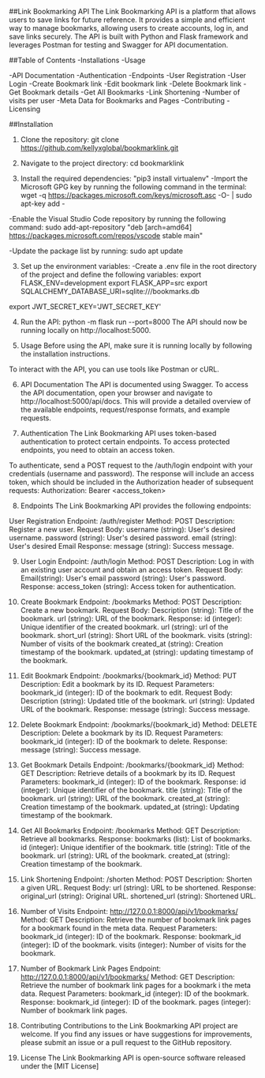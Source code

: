##Link Bookmarking API
The Link Bookmarking API is a platform that allows users to save links for future reference. It provides a simple and efficient way to manage bookmarks, allowing users to create accounts, log in, and save links securely. The API is built with Python and Flask framework and leverages Postman for testing and Swagger for API documentation.

##Table of Contents
-Installations
-Usage

-API Documentation
-Authentication
-Endpoints
    -User Registration
    -User Login
    -Create Bookmark link
    -Edit bookmark link
    -Delete Bookmark link
    -Get Bookmark details
    -Get All Bookmarks
    -Link Shortening
    -Number of visits per user
    -Meta Data for Bookmarks and Pages
-Contributing
-Licensing

##Installation
1. Clone the repository:
git clone https://github.com/kellyxglobal/bookmarklink.git

2. Navigate to the project directory:
cd bookmarklink

2. Install the required dependencies:
"pip3 install virtualenv"
-Import the Microsoft GPG key by running the following command in the terminal:
wget -q https://packages.microsoft.com/keys/microsoft.asc -O- | sudo apt-key add -

-Enable the Visual Studio Code repository by running the following command:
sudo add-apt-repository "deb [arch=amd64] https://packages.microsoft.com/repos/vscode stable main"

-Update the package list by running:
sudo apt update

3. Set up the environment variables:
-Create a .env file in the root directory of the project and define the following variables:
export FLASK_ENV=development
export FLASK_APP=src
export SQLALCHEMY_DATABASE_URI=sqlite:///bookmarks.db 

export JWT_SECRET_KEY='JWT_SECRET_KEY'

4. Run the API:
python -m flask run --port=8000
The API should now be running locally on http://localhost:5000.

5. Usage
Before using the API, make sure it is running locally by following the installation instructions.

To interact with the API, you can use tools like Postman or cURL.

6. API Documentation
The API is documented using Swagger. To access the API documentation, open your browser and navigate to http://localhost:5000/api/docs. This will provide a detailed overview of the available endpoints, request/response formats, and example requests.

7. Authentication
The Link Bookmarking API uses token-based authentication to protect certain endpoints. To access protected endpoints, you need to obtain an access token.

To authenticate, send a POST request to the /auth/login endpoint with your credentials (username and password). The response will include an access token, which should be included in the Authorization header of subsequent requests:
Authorization: Bearer <access_token>

8. Endpoints
The Link Bookmarking API provides the following endpoints:

User Registration
Endpoint: /auth/register
Method: POST
Description: Register a new user.
Request Body:
username (string): User's desired username.
password (string): User's desired password.
email (string): User's desired Email
Response:
message (string): Success message.

9. User Login
Endpoint: /auth/login
Method: POST
Description: Log in with an existing user account and obtain an access token.
Request Body:
Email(string): User's email
password (string): User's password.
Response:
access_token (string): Access token for authentication.

10. Create Bookmark
Endpoint: /bookmarks
Method: POST
Description: Create a new bookmark.
Request Body:
Description (string): Title of the bookmark.
url (string): URL of the bookmark.
Response:
id (integer): Unique identifier of the created bookmark.
url (string): url of the bookmark.
short_url (string): Short URL of the bookmark.
visits (string): Number of visits of the bookmark
created_at (string): Creation timestamp of the bookmark.
updated_at (string): updating timestamp of the bookmark.

11. Edit Bookmark
Endpoint: /bookmarks/{bookmark_id}
Method: PUT
Description: Edit a bookmark by its ID.
Request Parameters:
bookmark_id (integer): ID of the bookmark to edit.
Request Body:
Description (string): Updated title of the bookmark.
url (string): Updated URL of the bookmark.
Response:
message (string): Success message.

12. Delete Bookmark
Endpoint: /bookmarks/{bookmark_id}
Method: DELETE
Description: Delete a bookmark by its ID.
Request Parameters:
bookmark_id (integer): ID of the bookmark to delete.
Response:
message (string): Success message.

13. Get Bookmark Details
Endpoint: /bookmarks/{bookmark_id}
Method: GET
Description: Retrieve details of a bookmark by its ID.
Request Parameters:
bookmark_id (integer): ID of the bookmark.
Response:
id (integer): Unique identifier of the bookmark.
title (string): Title of the bookmark.
url (string): URL of the bookmark.
created_at (string): Creation timestamp of the bookmark.
updated_at (string): Updating timestamp of the bookmark.

14. Get All Bookmarks
Endpoint: /bookmarks
Method: GET
Description: Retrieve all bookmarks.
Response:
bookmarks (list): List of bookmarks.
id (integer): Unique identifier of the bookmark.
title (string): Title of the bookmark.
url (string): URL of the bookmark.
created_at (string): Creation timestamp of the bookmark.

15. Link Shortening
Endpoint: /shorten
Method: POST
Description: Shorten a given URL.
Request Body:
url (string): URL to be shortened.
Response:
original_url (string): Original URL.
shortened_url (string): Shortened URL.

16. Number of Visits
Endpoint: http://127.0.0.1:8000/api/v1/bookmarks/
Method: GET
Description: Retrieve the number of bookmark link pages for a bookmark found in the meta data.
Request Parameters:
bookmark_id (integer): ID of the bookmark.
Response:
bookmark_id (integer): ID of the bookmark.
visits (integer): Number of visits for the bookmark.

17. Number of Bookmark Link Pages
Endpoint: http://127.0.0.1:8000/api/v1/bookmarks/
Method: GET
Description: Retrieve the number of bookmark link pages for a bookmark i the meta data.
Request Parameters:
bookmark_id (integer): ID of the bookmark.
Response:
bookmark_id (integer): ID of the bookmark.
pages (integer): Number of bookmark link pages.

18. Contributing
Contributions to the Link Bookmarking API project are welcome. If you find any issues or have suggestions for improvements, please submit an issue or a pull request to the GitHub repository.

19. License
The Link Bookmarking API is open-source software released under the [MIT License]
